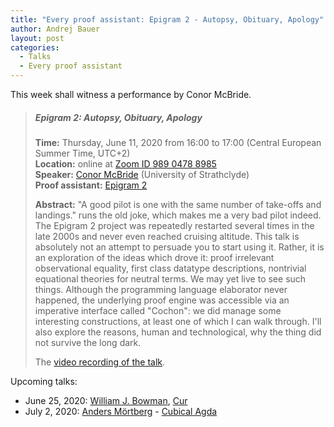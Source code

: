 ```yaml
---
title: "Every proof assistant: Epigram 2 - Autopsy, Obituary, Apology"
author: Andrej Bauer
layout: post
categories:
  - Talks
  - Every proof assistant
---
```


This week shall witness a performance by Conor McBride.

> ##### Epigram 2: Autopsy, Obituary, Apology
>
> **Time:** Thursday, June 11, 2020 from 16:00 to 17:00 (Central European Summer Time, UTC+2)  
> **Location:** online at [Zoom ID 989 0478 8985](https://zoom.us/j/98904788985)  
> **Speaker:** [Conor McBride](http://strictlypositive.org) (University of Strathclyde)  
> **Proof assistant:** [Epigram 2](https://github.com/mietek/epigram2)
>
> **Abstract:**
> "A good pilot is one with the same number of take-offs and landings."
> runs the old joke, which makes me a very bad pilot indeed. The Epigram
> 2 project was repeatedly restarted several times in the late 2000s and
> never even reached cruising altitude. This talk is absolutely not an
> attempt to persuade you to start using it. Rather, it is an
> exploration of the ideas which drove it: proof irrelevant
> observational equality, first class datatype descriptions, nontrivial
> equational theories for neutral terms. We may yet live to see such
> things. Although the programming language elaborator never happened,
> the underlying proof engine was accessible via an imperative interface
> called "Cochon": we did manage some interesting constructions, at
> least one of which I can walk through. I'll also explore the reasons,
> human and technological, why the thing did not survive the long dark.
>
> The [video recording of the talk](https://vimeo.com/428161108).

Upcoming talks:

* June 25, 2020: [William J. Bowman](https://www.williamjbowman.com), [Cur](https://github.com/wilbowma/cur)
* July 2, 2020: [Anders Mörtberg](https://staff.math.su.se/anders.mortberg/) - [Cubical Agda](https://agda.readthedocs.io/en/v2.6.1/language/cubical.html)

